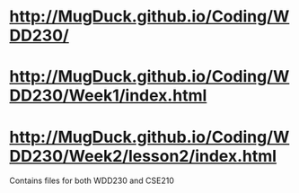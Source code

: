 # http://MugDuck.github.io/Coding/WDD230/
# http://MugDuck.github.io/Coding/WDD230/Week1/index.html
# http://MugDuck.github.io/Coding/WDD230/Week2/lesson2/index.html
Contains files for both WDD230 and CSE210
